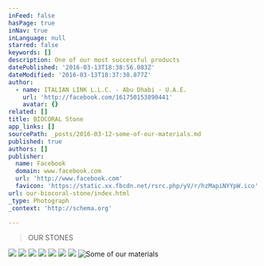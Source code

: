 ```yaml
---
inFeed: false
hasPage: true
inNav: true
inLanguage: null
starred: false
keywords: []
description: One of our most successful products
datePublished: '2016-03-13T18:38:56.083Z'
dateModified: '2016-03-13T18:37:30.877Z'
author:
  - name: ITALIAN LINK L.L.C. - Abu Dhabi - U.A.E.
    url: 'http://facebook.com/161750153890441'
    avatar: {}
related: []
title: BIOCORAL Stone
app_links: []
sourcePath: _posts/2016-03-12-some-of-our-materials.md
published: true
authors: []
publisher:
  name: Facebook
  domain: www.facebook.com
  url: 'http://www.facebook.com'
  favicon: 'https://static.xx.fbcdn.net/rsrc.php/yV/r/hzMapiNYYpW.ico'
url: our-biocoral-stone/index.html
_type: Photograph
_context: 'http://schema.org'

---
```

> OUR STONES

![](https://the-grid-user-content.s3-us-west-2.amazonaws.com/6c7147c8-786a-4812-8b2c-5183c4e88970.jpg)
![](https://the-grid-user-content.s3-us-west-2.amazonaws.com/9269251e-36fb-4a55-9ceb-7c4c1df7e042.png)
![](https://the-grid-user-content.s3-us-west-2.amazonaws.com/b1442491-1e28-4c51-9e93-9597eb15abd6.png)
![](https://the-grid-user-content.s3-us-west-2.amazonaws.com/c2f3579e-f31d-494c-ad09-04fada266f45.png)
![](https://the-grid-user-content.s3-us-west-2.amazonaws.com/543dd12e-b670-4b2f-8019-fce30e0493e4.png)
![](https://the-grid-user-content.s3-us-west-2.amazonaws.com/f4d3889c-3c3b-4f95-8b32-2dd8a3fcd3f0.jpg)
![](https://the-grid-user-content.s3-us-west-2.amazonaws.com/ab5ff826-6597-4e80-a331-635335fd402b.png)
![Some of our materials](https://scontent.xx.fbcdn.net/hphotos-xap1/t31.0-8/s720x720/1072585_539666582765461_239245886_o.jpg)